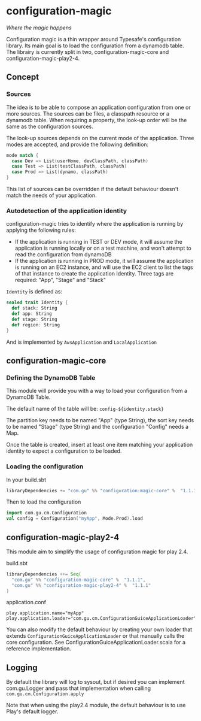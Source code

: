 # configuration-magic
_Where the magic happens_

Configuration magic is a thin wrapper around Typesafe's configuration library. Its main goal is to load the configuration from a dynamodb table.
The librairy is currently split in two, configuration-magic-core and configuration-magic-play2-4.

## Concept
### Sources
The idea is to be able to compose an application configuration from one or more sources. The sources can be files, a classpath resource or a dynamodb table.
When requiring a property, the look-up order will be the same as the configuration sources.

The look-up sources depends on the current mode of the application. Three modes are accepted, and provide the following definition:

````scala
mode match {
  case Dev => List(userHome, devClassPath, classPath)
  case Test => List(testClassPath, classPath)
  case Prod => List(dynamo, classPath)
}
````

This list of sources can be overridden if the default behaviour doesn't match the needs of your application.

### Autodetection of the application identity
configuration-magic tries to identify where the application is running by applying the following rules:

* If the application is running in TEST or DEV mode, it will assume the application is running locally or on a test machine, and won't attempt to read the configuration from dynamoDB
* If the application is running in PROD mode, it will assume the application is running on an EC2 instance, and will use the EC2 client to list the tags of that instance to create the application Identity. Three tags are required: "App", "Stage" and "Stack"

````Identity```` is defined as:

````scala
sealed trait Identity {
  def stack: String
  def app: String
  def stage: String
  def region: String
}
````

And is implemented by ````AwsApplication```` and ````LocalApplication````

## configuration-magic-core

### Defining the DynamoDB Table
This module will provide you with a way to load your configuration from a DynamoDB Table.

The default name of the table will be: ````config-${identity.stack}````

The partition key needs to be named "App" (type String), the sort key needs to be named "Stage" (type String) and the configuration "Config" needs a Map.

Once the table is created, insert at least one item matching your application identity to expect a configuration to be loaded.

### Loading the configuration

In your build.sbt

````scala
libraryDependencies += "com.gu" %% "configuration-magic-core" %  "1.1.1"
````

Then to load the configuration

````scala
import com.gu.cm.Configuration
val config = Configuration("myApp", Mode.Prod).load
````

## configuration-magic-play2-4

This module aim to simplify the usage of configuration magic for play 2.4.

build.sbt

````scala
libraryDependencies ++= Seq(
  "com.gu" %% "configuration-magic-core" %  "1.1.1",
  "com.gu" %% "configuration-magic-play2-4" %  "1.1.1"
)
````

application.conf

````
play.application.name="myApp"
play.application.loader="com.gu.cm.ConfigurationGuiceApplicationLoader"
````

You can also modify the default behaviour by creating your own loader that extends ````ConfigurationGuiceApplicationLoader```` or that manually calls the core configuration.
See ConfigurationGuiceApplicationLoader.scala for a reference implementation.

## Logging
By default the library will log to sysout, but if desired you can implement com.gu.Logger and pass that implementation when calling ````com.gu.cm.Configuration.apply````

Note that when using the play2.4 module, the default behaviour is to use Play's default logger.

